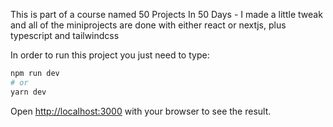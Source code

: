 This is part of a course named 50 Projects In 50 Days - I made a little tweak and all of the miniprojects are done with either react or nextjs, plus typescript and tailwindcss

In order to run this project you just need to type:

```bash
npm run dev
# or
yarn dev
```

Open [http://localhost:3000](http://localhost:3000) with your browser to see the result.


